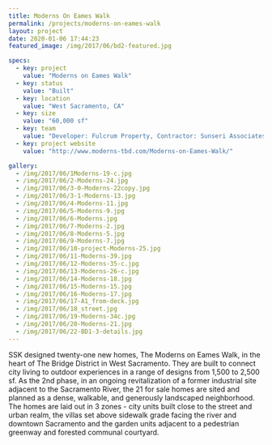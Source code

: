 ```yaml
---
title: Moderns On Eames Walk
permalink: /projects/moderns-on-eames-walk
layout: project
date: 2020-01-06 17:44:23
featured_image: /img/2017/06/bd2-featured.jpg

specs:
  - key: project
    value: "Moderns on Eames Walk"
  - key: status
    value: "Built"
  - key: location
    value: "West Sacramento, CA"
  - key: size
    value: "60,000 sf"
  - key: team
    value: "Developer: Fulcrum Property, Contractor: Sunseri Associates; Structural: Harris and Sloan; Civil: PSOMAS; Landscape: Quadriga; Electrical: HCS Engineering, Inc.; Mechanical & Plumbing: Alexander Scheflo & Associates, Inc. Photography: 5K Photography"
  - key: project website
    value: "http://www.moderns-tbd.com/Moderns-on-Eames-Walk/"

gallery:
  - /img/2017/06/1Moderns-19-c.jpg
  - /img/2017/06/2-Moderns-24.jpg
  - /img/2017/06/3-0-Moderns-22copy.jpg
  - /img/2017/06/3-1-Moderns-13.jpg
  - /img/2017/06/4-Moderns-11.jpg
  - /img/2017/06/5-Moderns-9.jpg
  - /img/2017/06/6-Moderns.jpg
  - /img/2017/06/7-Moderns-2.jpg
  - /img/2017/06/8-Moderns-5.jpg
  - /img/2017/06/9-Moderns-7.jpg
  - /img/2017/06/10-project-Moderns-25.jpg
  - /img/2017/06/11-Moderns-39.jpg
  - /img/2017/06/12-Moderns-35-c.jpg
  - /img/2017/06/13-Moderns-26-c.jpg
  - /img/2017/06/14-Moderns-18.jpg
  - /img/2017/06/15-Moderns-15.jpg
  - /img/2017/06/16-Moderns-17.jpg
  - /img/2017/06/17-A1_from-deck.jpg
  - /img/2017/06/18_street.jpg
  - /img/2017/06/19-Moderns-34c.jpg
  - /img/2017/06/20-Moderns-21.jpg
  - /img/2017/06/22-BD1-3-details.jpg
---
```


SSK designed twenty-one new homes, The Moderns on Eames Walk, in the heart of The Bridge District in West Sacramento.  They are built to connect city living to outdoor experiences in a range of designs from 1,500 to 2,500 sf.  As the 2nd phase, in an ongoing revitalization of a former industrial site adjacent to the Sacramento River, the 21 for sale homes are sited and planned as a dense, walkable, and generously landscaped neighborhood. The homes are laid out in 3 zones - city units built close to the street and urban realm, the villas set above sidewalk grade facing the river and downtown Sacramento and the garden units adjacent to a pedestrian greenway and forested communal courtyard.
